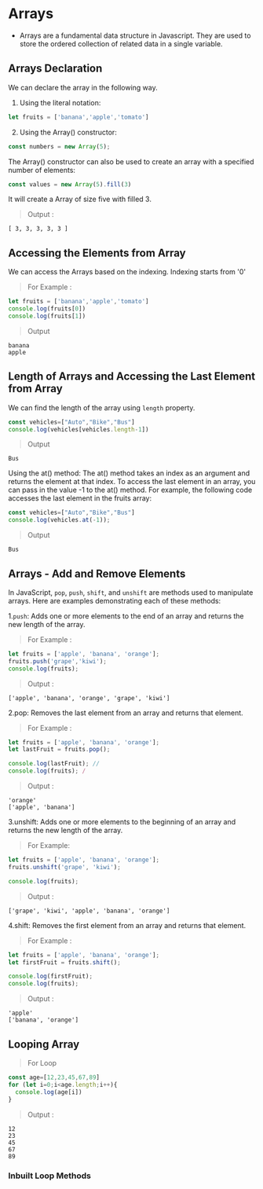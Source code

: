 # Arrays
- Arrays are a fundamental data structure in Javascript. They are used to store the ordered collection of related data in a single variable.

## Arrays Declaration 
 We can declare the array in the following way.
 1. Using the literal notation:
```js
let fruits = ['banana','apple','tomato']
```
2. Using the Array() constructor:
```js
const numbers = new Array(5);
```
The Array() constructor can also be used to create an array with a specified number of elements:
```js
const values = new Array(5).fill(3)
```
It will create a Array of size five with filled 3.
> Output :
```
[ 3, 3, 3, 3, 3 ]
```
## Accessing the Elements from Array 
We can access the Arrays based on the indexing. Indexing starts from '0'
> For Example :
```js
let fruits = ['banana','apple','tomato']
console.log(fruits[0])
console.log(fruits[1])
```
> Output 
```
banana
apple
```
## Length of Arrays and Accessing the Last Element from Array

We can find the length  of the array using `length` property.
```js
const vehicles=["Auto","Bike","Bus"]
console.log(vehicles[vehicles.length-1])
```
> Output 
```
Bus
```
Using the at() method: The at() method takes an index as an argument and returns the element at that index. To access the last element in an array, you can pass in the value -1 to the at() method. For example, the following code accesses the last element in the fruits array:
```js
const vehicles=["Auto","Bike","Bus"]
console.log(vehicles.at(-1));
```
> Output 
```
Bus
```
## Arrays - Add and Remove Elements
In JavaScript, `pop`, `push`, `shift`, and `unshift` are methods used to manipulate arrays. Here are examples demonstrating each of these methods:

1.`push`: Adds one or more elements to the end of an array and returns the new length of the array.
> For Example :
```js
let fruits = ['apple', 'banana', 'orange'];
fruits.push('grape','kiwi');
console.log(fruits);
```
> Output :
```
['apple', 'banana', 'orange', 'grape', 'kiwi']
```
2.pop: Removes the last element from an array and returns that element.

> For Example :
```js
let fruits = ['apple', 'banana', 'orange'];
let lastFruit = fruits.pop();

console.log(lastFruit); // 
console.log(fruits); /

```
> Output :
```
'orange'
['apple', 'banana']
```
3.unshift: Adds one or more elements to the beginning of an array and returns the new length of the array.
> For Example: 
```js
let fruits = ['apple', 'banana', 'orange'];
fruits.unshift('grape', 'kiwi');

console.log(fruits);
```
> Output :
```
['grape', 'kiwi', 'apple', 'banana', 'orange']
```
4.shift: Removes the first element from an array and returns that element.
> For Example :
```js
let fruits = ['apple', 'banana', 'orange'];
let firstFruit = fruits.shift();

console.log(firstFruit); 
console.log(fruits); 
```
> Output :
```
'apple'
['banana', 'orange']
```
## Looping Array 
> For Loop 
```js
const age=[12,23,45,67,89]
for (let i=0;i<age.length;i++){
  console.log(age[i])
}
```
> Output :
```
12
23
45
67
89
```
### Inbuilt Loop Methods




